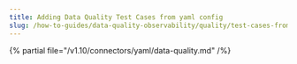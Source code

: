 ```yaml
---
title: Adding Data Quality Test Cases from yaml config
slug: /how-to-guides/data-quality-observability/quality/test-cases-from-yaml-config
---
```


{% partial file="/v1.10/connectors/yaml/data-quality.md" /%}